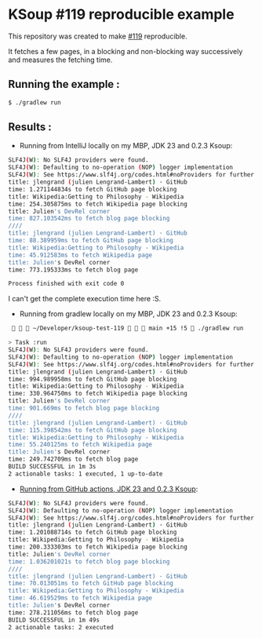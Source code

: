 # KSoup #119 reproducible example

This repository was created to make [#119](https://github.com/fleeksoft/ksoup/issues/119) reproducible.

It fetches a few pages, in a blocking and non-blocking way successively and measures the fetching time. 

## Running the example : 

```bash
$ ./gradlew run
```

## Results : 

* Running from IntelliJ locally on my MBP, JDK 23 and 0.2.3 Ksoup:

```bash
SLF4J(W): No SLF4J providers were found.
SLF4J(W): Defaulting to no-operation (NOP) logger implementation
SLF4J(W): See https://www.slf4j.org/codes.html#noProviders for further details.
title: jlengrand (julien Lengrand-Lambert) · GitHub
time: 1.271144834s to fetch GitHub page blocking
title: Wikipedia:Getting to Philosophy - Wikipedia
time: 254.305875ms to fetch Wikipedia page blocking
title: Julien's DevRel corner
time: 827.103542ms to fetch blog page blocking
////
title: jlengrand (julien Lengrand-Lambert) · GitHub
time: 88.389959ms to fetch GitHub page blocking
title: Wikipedia:Getting to Philosophy - Wikipedia
time: 45.912583ms to fetch Wikipedia page
title: Julien's DevRel corner
time: 773.195333ms to fetch blog page

Process finished with exit code 0
```

I can't get the complete execution time here :S. 

* Running from gradlew locally on my MBP, JDK 23 and 0.2.3 Ksoup:

```bash
    ~/Developer/ksoup-test-119    main +15 !5  ./gradlew run                                                                                          1 ✘  11:32:00  

> Task :run
SLF4J(W): No SLF4J providers were found.
SLF4J(W): Defaulting to no-operation (NOP) logger implementation
SLF4J(W): See https://www.slf4j.org/codes.html#noProviders for further details.
title: jlengrand (julien Lengrand-Lambert) · GitHub
time: 994.989958ms to fetch GitHub page blocking
title: Wikipedia:Getting to Philosophy - Wikipedia
time: 330.964750ms to fetch Wikipedia page blocking
title: Julien's DevRel corner
time: 901.669ms to fetch blog page blocking
////
title: jlengrand (julien Lengrand-Lambert) · GitHub
time: 115.398542ms to fetch GitHub page blocking
title: Wikipedia:Getting to Philosophy - Wikipedia
time: 55.240125ms to fetch Wikipedia page
title: Julien's DevRel corner
time: 249.742709ms to fetch blog page
BUILD SUCCESSFUL in 1m 3s
2 actionable tasks: 1 executed, 1 up-to-date

```

* [Running from GitHub actions, JDK 23 and 0.2.3 Ksoup](https://github.com/jlengrand/ksoup-test-119/actions/runs/14819932018/job/41605487243):

```bash
SLF4J(W): No SLF4J providers were found.
SLF4J(W): Defaulting to no-operation (NOP) logger implementation
SLF4J(W): See https://www.slf4j.org/codes.html#noProviders for further details.
title: jlengrand (julien Lengrand-Lambert) · GitHub
time: 1.201088714s to fetch GitHub page blocking
title: Wikipedia:Getting to Philosophy - Wikipedia
time: 200.333303ms to fetch Wikipedia page blocking
title: Julien's DevRel corner
time: 1.036201021s to fetch blog page blocking
////
title: jlengrand (julien Lengrand-Lambert) · GitHub
time: 70.013051ms to fetch GitHub page blocking
title: Wikipedia:Getting to Philosophy - Wikipedia
time: 46.619529ms to fetch Wikipedia page
title: Julien's DevRel corner
time: 278.211056ms to fetch blog page
BUILD SUCCESSFUL in 1m 49s
2 actionable tasks: 2 executed
```